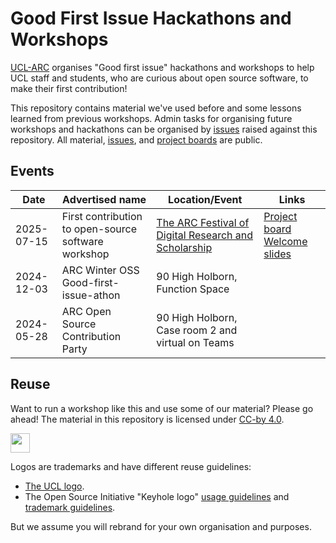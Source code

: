 # Good First Issue Hackathons and Workshops

[UCL-ARC] organises "Good first issue" hackathons and workshops to help UCL staff and students, who are curious about open source software, to make their first contribution!

[UCL-ARC]: https://ucl.ac.uk/arc

This repository contains material we've used before and some lessons learned from previous workshops.
Admin tasks for organising future workshops and hackathons can be organised by [issues] raised against this repository.
All material, [issues], and [project boards] are public.

[issues]: https://github.com/UCL-ARC/good-first-issue-hackathons/issues
[project boards]: https://github.com/UCL-ARC/good-first-issue-hackathons/projects

## Events

| Date       | Advertised name                                     | Location/Event                                                                                                                                                             | Links                                                                                                                                |
| ---------- | --------------------------------------------------- | -------------------------------------------------------------------------------------------------------------------------------------------------------------------------- | ------------------------------------------------------------------------------------------------------------------------------------ |
| 2025-07-15 | First contribution to open-source software workshop | [The ARC Festival of Digital Research and Scholarship](https://www.ucl.ac.uk/advanced-research-computing/events/2025/jul/festival-digital-research-innovation-scholarship) | [Project board](https://github.com/orgs/UCL-ARC/projects/151) [Welcome slides](http://scnlf.me/2025-07-15-Good-First-Issue-Welcome/) |
| 2024-12-03 | ARC Winter OSS Good-first-issue-athon               | 90 High Holborn, Function Space                                                                                                                                            |                                                                                                                                      |
| 2024-05-28 | ARC Open Source Contribution Party                  | 90 High Holborn, Case room 2 and virtual on Teams                                                                                                                          |                                                                                                                                      |

## Reuse

Want to run a workshop like this and use some of our material? Please go ahead!
The material in this repository is licensed under [CC-by 4.0](https://creativecommons.org/licenses/by/4.0/).

<img src="https://mirrors.creativecommons.org/presskit/buttons/88x31/png/by.png" height="31" />

Logos are trademarks and have different reuse guidelines:

- [The UCL logo](https://www.ucl.ac.uk/brand/brand-essentials/ucl-logo).
- The Open Source Initiative "Keyhole logo" [usage guidelines](https://opensource.org/logo-usage-guidelines) and [trademark guidelines](https://opensource.org/about/trademark-guidelines).

But we assume you will rebrand for your own organisation and purposes.
